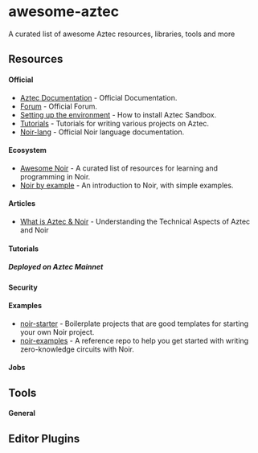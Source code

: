 # awesome-aztec

A curated list of awesome Aztec resources, libraries, tools and more

## Resources

#### Official

- [Aztec Documentation](https://docs.aztec.network/) -
  Official Documentation.
- [Forum](https://discourse.aztec.network/) - Official Forum.
- [Setting up the environment](https://docs.aztec.network/dev_docs/getting_started/quickstart) -
  How to install Aztec Sandbox.
- [Tutorials](https://docs.aztec.network/dev_docs/tutorials/main) -
  Tutorials for writing various projects on Aztec.
- [Noir-lang](https://noir-lang.org/) - Official Noir language documentation.

#### Ecosystem

- [Awesome Noir](https://github.com/noir-lang/awesome-noir) - A curated list of resources for learning and programming in Noir.
- [Noir by example](https://noir-by-example.org/) - An introduction to Noir, with simple examples.

#### Articles

- [What is Aztec & Noir](https://hackmd.io/XZX9_pZ8Q1aa_ySDPeQopg) - Understanding the Technical Aspects of Aztec and Noir

#### Tutorials

##### Deployed on Aztec Mainnet

#### Security

#### Examples

- [noir-starter](https://github.com/noir-lang/noir-starter) - Boilerplate projects that are good templates for starting your own Noir project.
- [noir-examples](https://github.com/noir-lang/noir-examples) - A reference repo to help you get started with writing zero-knowledge circuits with Noir.

#### Jobs

## Tools

#### General

## Editor Plugins
